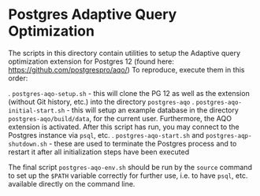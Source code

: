 # Postgres Adaptive Query Optimization

The scripts in this directory contain utilities to setup the Adaptive query optimization extension for Postgres 12 (found here: https://github.com/postgrespro/aqo/)
To reproduce, execute them in this order:

. `postgres-aqo-setup.sh` - this will clone the PG 12 as well as the extension (without Git history, etc.) into the directory `postgres-aqo`
. `postgres-aqo-initial-start.sh` - this will setup an example database in the directory `postgres-aqo/build/data`, for the current user. Furthermore, the AQO extension is activated. After this script has run, you may connect to the Postgres instance via `psql`, etc.
. `postgres-aqo-start.sh` and `postgres-aqp-shutdown.sh` - these are used to terminate the Postgres process and to restart it after all initialization steps have been executed

The final script `postgres-aqo-env.sh` should be run by the `source` command to set up the `$PATH` variable correctly for further use, i.e. to have `psql`, etc. available directly on the command line.
